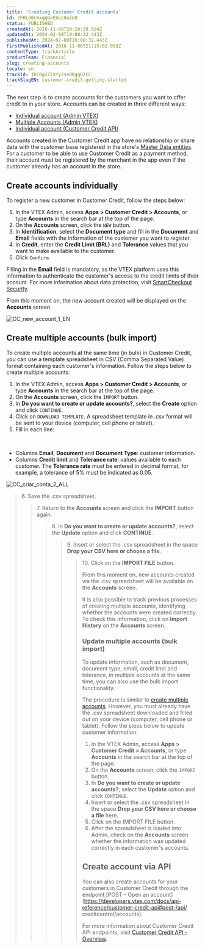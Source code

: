 ```yaml
---
title: 'Creating Customer Credit accounts'
id: 7FHLd0cmxqqGeEUuc8uioU
status: PUBLISHED
createdAt: 2018-11-06T20:24:28.924Z
updatedAt: 2024-02-08T19:08:32.443Z
publishedAt: 2024-02-08T19:08:32.443Z
firstPublishedAt: 2018-11-06T21:15:02.053Z
contentType: trackArticle
productTeam: Financial
slug: creating-accounts
locale: en
trackId: 1hCRg21lXYy2seOKgqQ2CC
trackSlugEN: customer-credit-getting-started
---
```


The next step is to create accounts for the customers you want to offer credit to in your store. Accounts can be created in three different ways:

- [Individual account (Admin VTEX)](#create-accounts-individually)
- [Multiple Accounts (Admin VTEX)](#create-multiple-accounts-bulk-import)
- [Individual account (Customer Credit API)](#criar-conta-via-api)

<div class="alert alert-info">
Accounts created in the Customer Credit app have no relationship or share data with the customer base registered in the store's <a href="https://help.vtex.com/en/tutorial/master-data--4otjBnR27u4WUIciQsmkAw#data-entities">Master Data entities</a>. For a customer to be able to use Customer Credit as a payment method, their account must be registered by the merchant in the app even if the customer already has an account in the store. 
</div>

## Create accounts individually

To register a new customer in Customer Credit, follow the steps below:

1. In the VTEX Admin, access __Apps > Customer Credit > Accounts__, or type __Accounts__ in the search bar at the top of the page.
2. On the __Accounts__ screen, click the `NEW` button.
3. In __Identification__, select the __Document type__ and fill in the __Document__ and __Email__ fields with the information of the customer you want to register.
4. In __Credit__, enter the __Credit Limit (BRL)__ and __Tolerance__ values that you want to make available to the customer.
5. Click `Confirm`.

<div class="alert alert-warning">
Filling in the <b>Email</b> field is mandatory, as the VTEX platform uses this information to authenticate the customer's access to the credit limits of their account. For more information about data protection, visit <a href="https://help.vtex.com/en/tutorial/smartcheckout-security--3SrJuuhrqwePUg1rp1exfB">SmartCheckout Security</a>.
</div>

From this moment on, the new account created will be displayed on the __Accounts__ screen.

![CC_new_account_1_EN](//images.ctfassets.net/alneenqid6w5/5Kpskv3ba4pSvVpPROQQQf/29c36c044a54c156d6dbf4d385da0dee/CC_new_account_1_EN.JPG)

## Create multiple accounts (bulk import)

To create multiple accounts at the same time (in bulk) in Customer Credit, you can use a template spreadsheet in CSV (Comma Separated Value) format containing each customer's information. Follow the steps below to create multiple accounts:

1. In the VTEX Admin, access __Apps > Customer Credit > Accounts__, or type __Accounts__ in the search bar at the top of the page.
2. On the __Accounts__ screen, click the `IMPORT` button.
3. In __Do you want to create or update accounts?__, select the __Create__ option and click `CONTINUE`.
4. Click on `DOWNLOAD TEMPLATE`. A spreadsheet template in .csv format will be sent to your device (computer, cell phone or tablet).
5. Fill in each line:
<br>
<ul>
  <li>Columns <b>Email</b>, <b>Document</b> and <b>Document Type</b>: customer information.</li>
  <li>Columns <b>Credit limit</b> and <b>Tolerance rate</b>: values available to each customer. The <b>Tolerance rate</b> must be entered in decimal format, for example, a tolerance of 5% must be indicated as 0.05.</li>
</ul>

![CC_criar_conta_2_ALL](//images.ctfassets.net/alneenqid6w5/2KwguLYrq4sasC46xAIUfV/9b504a53cbf5796f78fafc77c5125e22/CC_criar_conta_2_ALL.JPG)

<blockquote><ui>6. Save the .csv spreadsheet.</ui>

<blockquote><ui>7. Return to the <b>Accounts</b> screen and click the <b>IMPORT</b> button again.</ui>

<blockquote><ui>8. In <b>Do you want to create or update accounts?</b>, select the <b>Update</b> option and click <b>CONTINUE</b>.</ui>

<blockquote><ui>9. Insert or select the .csv spreadsheet in the space <b>Drop your CSV here or choose a file</b>.</ui>

<blockquote><ui>10. Click on the <b>IMPORT FILE</b> button.</ui>

From this moment on, new accounts created via the .csv spreadsheet will be available on the __Accounts__ screen.

<div class="alert alert-warning">
It is also possible to track previous processes of creating multiple accounts, identifying whether the accounts were created correctly. To check this information, click on <b>Import History</b> on the <b>Accounts</b> screen.
</div>  

### Update multiple accounts (bulk import)

To update information, such as document, document type, email, credit limit and tolerance, in multiple accounts at the same time, you can also use the bulk import functionality.

The procedure is similar to [create multiple accounts](#create-multiple-accounts-bulk-import). However, you must already have the .csv spreadsheet downloaded and filled out on your device (computer, cell phone or tablet). Follow the steps below to update customer information: 

1. In the VTEX Admin, access __Apps > Customer Credit > Accounts__, or type __Accounts__ in the search bar at the top of the page.
2. On the __Accounts__ screen, click the `IMPORT` button.
3. In __Do you want to create or update accounts?__, select the __Update__ option and click `CONTINUE`.
4. Insert or select the .csv spreadsheet in the space __Drop your CSV here or choose a file__ here.
5. Click on the IMPORT FILE button.
6. After the spreadsheet is loaded into Admin, check on the __Accounts__ screen whether the information was updated correctly in each customer's accounts.  

## Create account via API

You can also create accounts for your customers in Customer Credit through the endpoint [POST - Open an account](https://developers.vtex.com/docs/api-reference/customer-credit-api#post-/api/ creditcontrol/accounts).

For more information about Customer Credit API endpoints, visit [Customer Credit API - Overview](https://developers.vtex.com/docs/api-reference/customer-credit-api#overview).  
